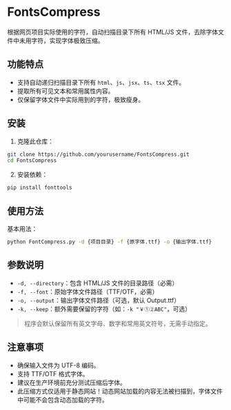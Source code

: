 # FontsCompress

根据网页项目实际使用的字符，自动扫描目录下所有 HTML/JS 文件，去除字体文件中未用字符，实现字体极致压缩。

## 功能特点

- 支持自动递归扫描目录下所有 `html`、`js`、`jsx`、`ts`、`tsx` 文件。
- 提取所有可见文本和常用属性内容。
- 仅保留字体文件中实际用到的字符，极致瘦身。

## 安装

1. 克隆此仓库：

```bash
git clone https://github.com/yourusername/FontsCompress.git
cd FontsCompress
```

2. 安装依赖：

```bash
pip install fonttools
```

## 使用方法

基本用法：

```bash
python FontCompress.py -d {项目目录} -f {原字体.ttf} -o {输出字体.ttf}
```

## 参数说明

- `-d, --directory`：包含 HTML/JS 文件的目录路径（必需）
- `-f, --font`：原始字体文件路径（TTF/OTF，必需）
- `-o, --output`：输出字体文件路径（可选，默认 Output.ttf）
- `-k, --keep`：额外需要保留的字符（如：`-k "￥①②ABC"`，可选）

> 程序会默认保留所有英文字母、数字和常用英文符号，无需手动指定。

## 注意事项

- 确保输入文件为 UTF-8 编码。
- 支持 TTF/OTF 格式字体。
- 建议在生产环境前充分测试压缩后字体。
- 此压缩方式仅适用于静态网站！动态网站加载的内容无法被扫描到，字体文件中可能不会包含动态加载的字符。
